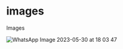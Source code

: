 # images
Images

![WhatsApp Image 2023-05-30 at 18 03 47](https://github.com/mdzeeshan-2/images/assets/98448457/85751206-baf2-4568-814e-e41021895cbf)
